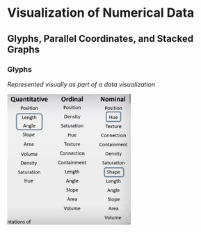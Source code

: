 # Visualization of Numerical Data

## Glyphs, Parallel Coordinates, and Stacked Graphs
### Glyphs
_Represented visually as part of a data visualization_

<img src="images/glyph.png" height="300px">
